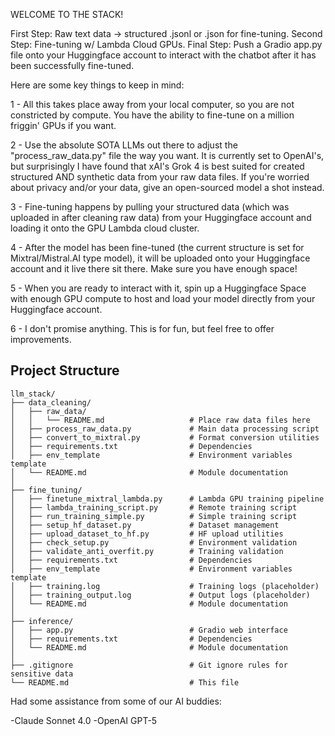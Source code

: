 WELCOME TO THE STACK!

First Step: Raw text data -> structured .jsonl or .json for fine-tuning.
Second Step: Fine-tuning w/ Lambda Cloud GPUs.
Final Step: Push a Gradio app.py file onto your Huggingface account to interact with the chatbot after it has been successfully fine-tuned.

Here are some key things to keep in mind:

1 - All this takes place away from your local computer, so you are not constricted by compute.  You have the ability to fine-tune on a million friggin' GPUs if you want.  

2 - Use the absolute SOTA LLMs out there to adjust the "process_raw_data.py" file the way you want.  It is currently set to OpenAI's, but surprisingly I have found that xAI's Grok 4 is best suited for created structured AND synthetic data from your raw data files.  If you're worried about privacy and/or your data, give an open-sourced model a shot instead.

3 - Fine-tuning happens by pulling your structured data (which was uploaded in after cleaning raw data) from your Huggingface account and loading it onto the GPU Lambda cloud cluster.

4 - After the model has been fine-tuned (the current structure is set for Mixtral/Mistral.AI type model), it will be uploaded onto your Huggingface account and it live there sit there.  Make sure you have enough space!

5 - When you are ready to interact with it, spin up a Huggingface Space with enough GPU compute to host and load your model directly from your Huggingface account.

6 - I don't promise anything.  This is for fun, but feel free to offer improvements.
 

## Project Structure

```
llm_stack/
├── data_cleaning/
│   ├── raw_data/
│   │   └── README.md                   # Place raw data files here
│   ├── process_raw_data.py             # Main data processing script
│   ├── convert_to_mixtral.py           # Format conversion utilities
│   ├── requirements.txt                # Dependencies
│   ├── env_template                    # Environment variables template
│   └── README.md                       # Module documentation
│
├── fine_tuning/
│   ├── finetune_mixtral_lambda.py      # Lambda GPU training pipeline
│   ├── lambda_training_script.py       # Remote training script
│   ├── run_training_simple.py          # Simple training script
│   ├── setup_hf_dataset.py             # Dataset management
│   ├── upload_dataset_to_hf.py         # HF upload utilities
│   ├── check_setup.py                  # Environment validation
│   ├── validate_anti_overfit.py        # Training validation
│   ├── requirements.txt                # Dependencies
│   ├── env_template                    # Environment variables template
│   ├── training.log                    # Training logs (placeholder)
│   ├── training_output.log             # Output logs (placeholder)
│   └── README.md                       # Module documentation
│
├── inference/
│   ├── app.py                          # Gradio web interface
│   ├── requirements.txt                # Dependencies
│   └── README.md                       # Module documentation
│
├── .gitignore                          # Git ignore rules for sensitive data
└── README.md                           # This file
```

Had some assistance from some of our AI buddies:

-Claude Sonnet 4.0
-OpenAI GPT-5

